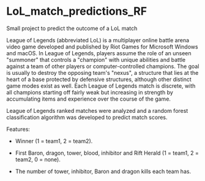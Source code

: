 # LoL_match_predictions_RF
Small project to predict the outcome of a LoL match

League of Legends (abbreviated LoL) is a multiplayer online battle arena video game developed and published by Riot Games for Microsoft Windows and macOS.
In League of Legends, players assume the role of an unseen "summoner" that controls a "champion" with unique abilities and battle against a team of other players or computer-controlled champions. 
The goal is usually to destroy the opposing team's "nexus", a structure that lies at the heart of a base protected by defensive structures, although other distinct game modes exist as well.
Each League of Legends match is discrete, with all champions starting off fairly weak but increasing in strength by accumulating items and experience over the course of the game.

League of Legends ranked matches were analyzed and a random forest classification algorithm was developed to predict match scores. 

Features:

* Winner (1 = team1, 2 = team2).

* First Baron, dragon, tower, blood, inhibitor and Rift Herald (1 = team1, 2 = team2, 0 = none).

* The number of tower, inhibitor, Baron and dragon kills each team has.
